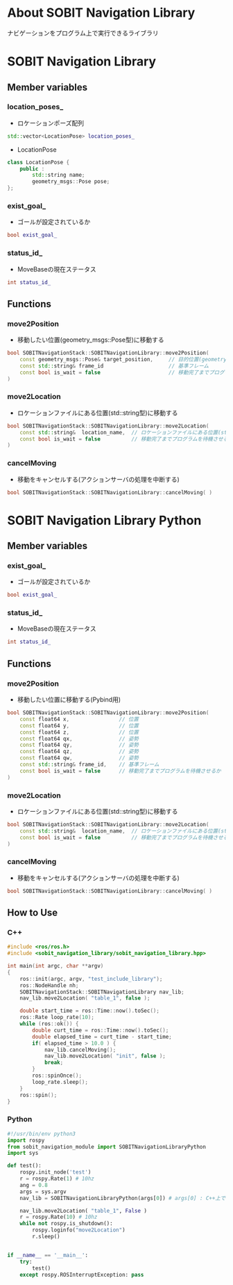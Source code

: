 # About SOBIT Navigation Library
ナビゲーションをプログラム上で実行できるライブラリ

# SOBIT Navigation Library
## Member variables
### location_poses_
- ロケーションポーズ配列
```cpp
std::vector<LocationPose> location_poses_
```
- LocationPose
```cpp
class LocationPose {
    public :
        std::string name;
        geometry_msgs::Pose pose;
};
```

### exist_goal_
- ゴールが設定されているか
```cpp
bool exist_goal_
```

### status_id_
- MoveBaseの現在ステータス
```cpp
int status_id_
```

## Functions
### move2Position
- 移動したい位置(geometry_msgs::Pose型)に移動する
```cpp
bool SOBITNavigationStack::SOBITNavigationLibrary::move2Position( 
    const geometry_msgs::Pose& target_position,     // 目的位置(geometry_msgs::Pose型)
    const std::string& frame_id                     // 基準フレーム
    const bool is_wait = false                      // 移動完了までプログラムを待機させるか
)                   
```

### move2Location
- ロケーションファイルにある位置(std::string型)に移動する
```cpp
bool SOBITNavigationStack::SOBITNavigationLibrary::move2Location( 
    const std::string&  location_name,  // ロケーションファイルにある位置(std::string型)
    const bool is_wait = false          // 移動完了までプログラムを待機させるか
)            
```

### cancelMoving
- 移動をキャンセルする(アクションサーバの処理を中断する)
```cpp
bool SOBITNavigationStack::SOBITNavigationLibrary::cancelMoving( )            
```

# SOBIT Navigation Library Python
## Member variables
### exist_goal_
- ゴールが設定されているか
```cpp
bool exist_goal_
```
### status_id_
- MoveBaseの現在ステータス
```cpp
int status_id_
```
## Functions

### move2Position
- 移動したい位置に移動する(Pybind用)
```cpp
bool SOBITNavigationStack::SOBITNavigationLibrary::move2Position( 
    const float64 x,                // 位置
    const float64 y,                // 位置 
    const float64 z,                // 位置
    const float64 qx,               // 姿勢
    const float64 qy,               // 姿勢 
    const float64 qz,               // 姿勢 
    const float64 qw,               // 姿勢 
    const std::string& frame_id,    // 基準フレーム
    const bool is_wait = false      // 移動完了までプログラムを待機させるか
)          
```
### move2Location
- ロケーションファイルにある位置(std::string型)に移動する
```cpp
bool SOBITNavigationStack::SOBITNavigationLibrary::move2Location( 
    const std::string&  location_name,  // ロケーションファイルにある位置(std::string型)
    const bool is_wait = false          // 移動完了までプログラムを待機させるか
)            
```
### cancelMoving
- 移動をキャンセルする(アクションサーバの処理を中断する)
```cpp
bool SOBITNavigationStack::SOBITNavigationLibrary::cancelMoving( )            
```

## How to Use
### C++
```cpp
#include <ros/ros.h>
#include <sobit_navigation_library/sobit_navigation_library.hpp>

int main(int argc, char **argv)
{
    ros::init(argc, argv, "test_include_library");
    ros::NodeHandle nh;
    SOBITNavigationStack::SOBITNavigationLibrary nav_lib;
    nav_lib.move2Location( "table_1", false );

    double start_time = ros::Time::now().toSec();
    ros::Rate loop_rate(10);
    while (ros::ok()) {
        double curt_time = ros::Time::now().toSec();
        double elapsed_time = curt_time - start_time;
        if( elapsed_time > 10.0 ) {
            nav_lib.cancelMoving();
            nav_lib.move2Location( "init", false );
            break;
        }
        ros::spinOnce();
        loop_rate.sleep();
    }
    ros::spin();
}
```
### Python
```py
#!/usr/bin/env python3
import rospy
from sobit_navigation_module import SOBITNavigationLibraryPython
import sys

def test():
    rospy.init_node('test')
    r = rospy.Rate(1) # 10hz
    ang = 0.8
    args = sys.argv
    nav_lib = SOBITNavigationLibraryPython(args[0]) # args[0] : C++上でros::init()を行うための引数

    nav_lib.move2Location( "table_1", False )
    r = rospy.Rate(10) # 10hz
    while not rospy.is_shutdown():
        rospy.loginfo("move2Location")
        r.sleep()


if __name__ == '__main__':
    try:
        test()
    except rospy.ROSInterruptException: pass

```